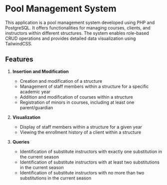 # Pool Management System

This application is a pool management system developed using PHP and PostgreSQL. It offers functionalities for managing courses, clients, and instructors within different structures. The system enables role-based CRUD operations and provides detailed data visualization using TailwindCSS.

## Features

1. **Insertion and Modification**
    - Creation and modification of a structure
    - Management of staff members within a structure for a specific academic year
    - Addition and modification of courses within a structure
    - Registration of minors in courses, including at least one parent/guardian

2. **Visualization**
    - Display of staff members within a structure for a given year
    - Viewing the enrollment history of a client within a structure

3. **Queries**
    - Identification of substitute instructors with exactly one substitution in the current season
    - Identification of substitute instructors with at least two substitutions in the current season
    - Identification of substitute instructors with no more than two substitutions in the current season
